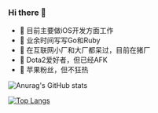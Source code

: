 ### Hi there 👋


- 🔭 目前主要做iOS开发方面工作
- 🌱 业余时间写写Go和Ruby
- 👯 在互联网小厂和大厂都呆过，目前在猪厂
- 🤔 Dota2爱好者，但已经AFK
- 💬 苹果粉丝，但不狂热


![Anurag's GitHub stats](https://github-readme-stats.vercel.app/api?username=saltcoffee&show_icons=true)


[![Top Langs](https://github-readme-stats.vercel.app/api/top-langs/?username=saltcoffee)](https://github.com/saltcoffee/github-readme-stats)
